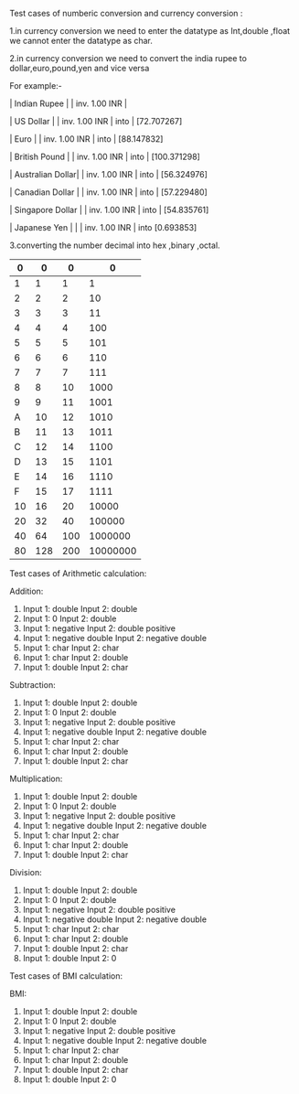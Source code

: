 Test cases of numberic conversion and currency conversion :

1.in currency conversion we need to enter the datatype as Int,double ,float we cannot enter the datatype as char.

2.in currency conversion we need to convert the india rupee to dollar,euro,pound,yen and vice versa

For example:-

| Indian Rupee |               | inv. 1.00 INR |

| US Dollar |       | inv. 1.00 INR |    into        | [72.707267]

| Euro |            | inv. 1.00 INR |    into        | [88.147832]

| British Pound |   | inv. 1.00 INR |    into        | [100.371298]

| Australian Dollar| | inv. 1.00 INR |    into       | [56.324976]

| Canadian Dollar | | inv. 1.00 INR |    into       | [57.229480]

| Singapore Dollar | | inv. 1.00 INR |    into       | [54.835761]

| Japanese Yen | |  | inv. 1.00 INR |    into       [0.693853]


3.converting the number decimal into hex ,binary ,octal.

| 0 | 0 | 0 | 0 |
| --- | --- | --- | --- |
| 1 | 1 | 1 | 1 |
| 2 | 2 | 2 | 10 |
| 3 | 3 | 3 | 11 |
| 4 | 4 | 4 | 100 |
| 5 | 5 | 5 | 101 |
| 6 | 6 | 6 | 110 |
| 7 | 7 | 7 | 111 |
| 8 | 8 | 10 | 1000 |
| 9 | 9 | 11 | 1001 |
| A | 10 | 12 | 1010 |
| B | 11 | 13 | 1011 |
| C | 12 | 14 | 1100 |
| D | 13 | 15 | 1101 |
| E | 14 | 16 | 1110 |
| F | 15 | 17 | 1111 |
| 10 | 16 | 20 | 10000 |
| 20 | 32 | 40 | 100000 |
| 40 | 64 | 100 | 1000000 |
| 80 | 128 | 200 | 10000000 |

Test cases of Arithmetic calculation:

Addition:

1. Input 1: double Input 2: double
2. Input 1: 0 Input 2: double
3. Input 1: negative Input 2: double positive
4. Input 1: negative double Input 2: negative double
5. Input 1: char Input 2: char
6. Input 1: char Input 2: double
7. Input 1: double Input 2: char

Subtraction:

1. Input 1: double Input 2: double
2. Input 1: 0 Input 2: double
3. Input 1: negative Input 2: double positive
4. Input 1: negative double Input 2: negative double
5. Input 1: char Input 2: char
6. Input 1: char Input 2: double
7. Input 1: double Input 2: char

Multiplication:

1. Input 1: double Input 2: double
2. Input 1: 0 Input 2: double
3. Input 1: negative Input 2: double positive
4. Input 1: negative double Input 2: negative double
5. Input 1: char Input 2: char
6. Input 1: char Input 2: double
7. Input 1: double Input 2: char

Division:

1. Input 1: double Input 2: double
2. Input 1: 0 Input 2: double
3. Input 1: negative Input 2: double positive
4. Input 1: negative double Input 2: negative double
5. Input 1: char Input 2: char
6. Input 1: char Input 2: double
7. Input 1: double Input 2: char
8. Input 1: double Input 2: 0

Test cases of BMI calculation:

BMI:

1. Input 1: double Input 2: double
2. Input 1: 0 Input 2: double
3. Input 1: negative Input 2: double positive
4. Input 1: negative double Input 2: negative double
5. Input 1: char Input 2: char
6. Input 1: char Input 2: double
7. Input 1: double Input 2: char
8. Input 1: double Input 2: 0
